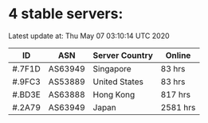 # 4 stable servers:

Latest update at: Thu May 07 03:10:14 UTC 2020

| ID | ASN | Server Country | Online |
| -- | --- | -------------- | ------ |
| #.7F1D | AS63949 | Singapore | 83 hrs |
| #.9FC3 | AS53889 | United States | 83 hrs |
| #.BD3E | AS63888 | Hong Kong | 817 hrs |
| #.2A79 | AS63949 | Japan | 2581 hrs |

